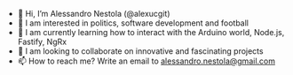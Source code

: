 - 👋 Hi, I’m Alessandro Nestola (@alexucgit)
- 👀 I am interested in politics, software development and football
- 🌱 I am currently learning how to interact with the Arduino world, Node.js, Fastify, NgRx
- 💞️ I am looking to collaborate on innovative and fascinating projects
- 📫 How to reach me? Write an email to alessandro.nestola@gmail.com

<!---
alexucgit/alexucgit is a ✨ special ✨ repository because its `README.md` (this file) appears on your GitHub profile.
You can click the Preview link to take a look at your changes.
--->
